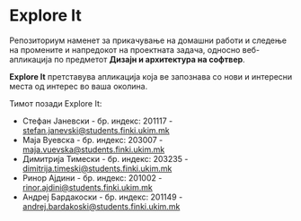# Explore It

Репозиториум наменет за прикачување на домашни работи и следење на промените и напредокот на проектната задача, односно веб-апликација по предметот **Дизајн и архитектура на софтвер**.

**Explore It** претставува апликација која ве запознава со нови и интересни места од интерес во ваша околина.

Тимот позади Explore It:
- Стефан Јаневски - бр. индекс: 201117 - stefan.janevski@students.finki.ukim.mk
- Маја Вуевска - бр. индекс: 203007 - maja.vuevska@students.finki.ukim.mk 
- Димитрија Тимески - бр. индекс: 203235 - dimitrija.timeski@students.finki.ukim.mk 
- Ринор Ајдини - бр. индекс: 201002 - rinor.ajdini@students.finki.ukim.mk
- Андреј Бардакоски - бр. индекс: 201149 - andrej.bardakoski@students.finki.ukim.mk 
